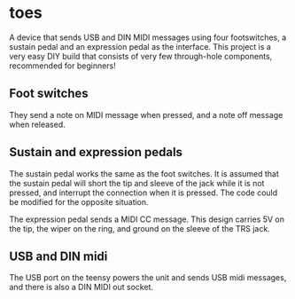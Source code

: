 # toes
A device that sends USB and DIN MIDI messages using four footswitches, a sustain pedal and an expression pedal as the interface. This project is a very easy DIY build that consists of very few through-hole components, recommended for beginners!

## Foot switches 
They send a note on MIDI message when pressed, and a note off message when released.

## Sustain and expression pedals
The sustain pedal works the same as the foot switches. It is assumed that the sustain pedal will short the tip and sleeve of the jack while it is not pressed, and interrupt the connection when it is pressed. The code could be modified for the opposite situation.

The expression pedal sends a MIDI CC message. This design carries 5V on the tip, the wiper on the ring, and ground on the sleeve of the TRS jack.

## USB and DIN midi
The USB port on the teensy powers the unit and sends USB midi messages, and there is also a DIN MIDI out socket.
